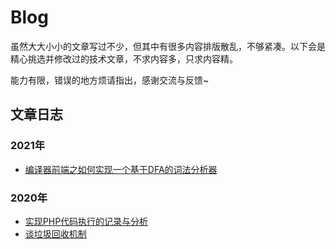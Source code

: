 # Blog
虽然大大小小的文章写过不少，但其中有很多内容排版散乱，不够紧凑。以下会是精心挑选并修改过的技术文章，不求内容多，只求内容精。

能力有限，错误的地方烦请指出，感谢交流与反馈~

## 文章日志

### 2021年
- [编译器前端之如何实现一个基于DFA的词法分析器](https://github.com/WGrape/Blog/issues/3)

### 2020年
- [实现PHP代码执行的记录与分析](https://github.com/WGrape/Blog/issues/2)
- [谈垃圾回收机制](https://github.com/WGrape/Blog/issues/1)
